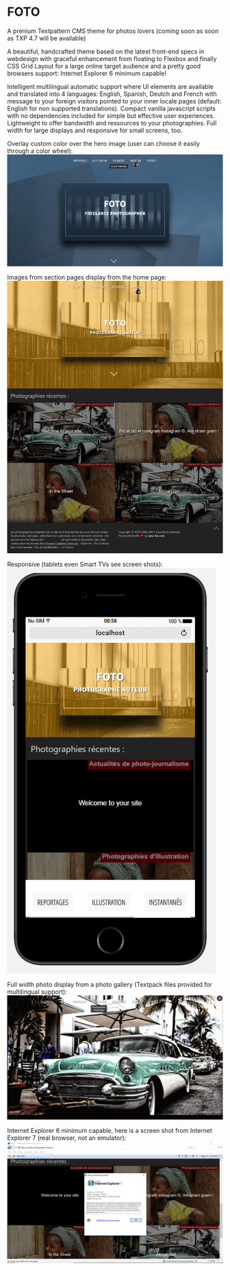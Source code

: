 # FOTO
A prenium Textpattern CMS theme for photos lovers (coming soon as soon as TXP 4.7 will be available)

A beautiful, handcrafted theme based on the latest front-end specs in webdesign with graceful enhancement from floating to Flexbox and finally CSS Grid Layout for a large online target audience and a pretty good browsers support: Internet Explorer 6 minimum capable!

Intelligent multilingual automatic support where UI elements are available and translated into 4 languages: English, Spanish, Deutch and French with message to your foreign visitors pointed to your inner locale pages (default: English for non supported translations).
Compact vanilla javascript scripts with no dependencies included for simple but effective user experiences.
Lightweight to offer bandwidth and ressources to your photographies.
Full width for large displays and responsive for small screens, too.

Overlay custom color over the hero image (user can choose it easily through a color wheel):
![FOTO Theme for Textattern CMS 4.7+](https://raw.githubusercontent.com/cara-tm/FOTO/master/FOTO-theme-sample-2.png)

Images from section pages display from the home page:
![FOTO Theme for Textattern CMS 4.7+](https://raw.githubusercontent.com/cara-tm/FOTO/master/FOTO-theme.png)

Responsive (tablets even Smart TVs see screen shots):
![FOTO Theme for Textattern CMS 4.7+](https://raw.githubusercontent.com/cara-tm/FOTO/master/FOTO-theme-iphone7-plus.png)

Full width photo display from a photo gallery (Textpack files provided for multilingual support):
![FOTO Theme for Textattern CMS 4.7+](https://raw.githubusercontent.com/cara-tm/FOTO/master/FOTO-theme-gallery.png)

Internet Explorer 6 minimum capable, here is a screen shot from Internet Explorer 7 (real browser, not an emulator):
![FOTO Theme for Textattern CMS 4.7+](https://raw.githubusercontent.com/cara-tm/FOTO/master/FOTO-theme-ie7.png)
